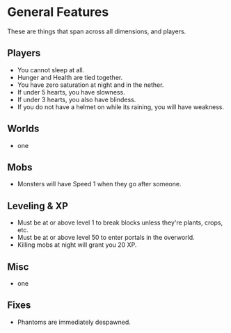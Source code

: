 # General Features
These are things that span across all dimensions, and players.

## Players
- You cannot sleep at all.
- Hunger and Health are tied together.
- You have zero saturation at night and in the nether.
- If under 5 hearts, you have slowness.
- If under 3 hearts, you also have blindess.
- If you do not have a helmet on while its raining, you will have weakness.

## Worlds
- one

## Mobs
- Monsters will have Speed 1 when they go after someone.

## Leveling & XP
- Must be at or above level 1 to break blocks unless they're plants, crops, etc.
- Must be at or above level 50 to enter portals in the overworld.
- Killing mobs at night will grant you 20 XP.

## Misc
- one

## Fixes
- Phantoms are immediately despawned.
